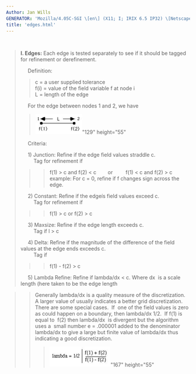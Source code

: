 ```yaml
---
Author: Jan Wills
GENERATOR: 'Mozilla/4.05C-SGI \[en\] (X11; I; IRIX 6.5 IP32) \[Netscape\]'
title: 'edges.html'
---
```


 

> **I. Edges:** Each edge is tested separately to see if it should be
> tagged for refinement or derefinement.
>
>      Definition:
>
> > c = a user supplied tolerance\
> > f(i) = value of the field variable f at node i\
> > L = length of the edge
>
>      For the edge between nodes 1 and 2, we have
>
> > ![](new_html/image5.jpg)"129" height="55"
>
>      Criteria:
>
>      1) Junction: Refine if the edge field values straddle c.\
>          Tag for refinement if
>
> > > f(1) &gt; c and f(2) &lt; c        or         f(1) &lt; c and f(2)
> > > &gt; c\
> > > example: For c = 0, refine if f changes sign across the edge.
>
>      2) Constant: Refine if the edgeís field values exceed c.\
>          Tag for refinement if
>
> > > f(1) &gt; c or f(2) &gt; c
>
>      3) Maxsize: Refine if the edge length exceeds c.\
>          Tag if l &gt; c
>
>      4) Delta: Refine if the magnitude of the difference of the field
> values at the edge ends exceeds c.\
>          Tag if
>
> > >  f(1) - f(2)  &gt; c
>
>      5) Lambda Refine: Refine if lambda/dx &lt; c. Where dx  is a
> scale length (here taken to be the edge length

> > Generally lambda/dx is a quality measure of the discretization. A
> > larger value of usually indicates a better grid discretization. 
> > There are some special cases.  If  one of the field values is zero
> > as could happen on a boundary, then lambda/dx 1/2.  If f(1) is equal
> > to  f(2) then lambda/dx  is divergent but the algorithm uses a 
> > small number e = .000001 added to the denominator lambda/dx to give
> > a large but finite value of lambda/dx thus indicating a good
> > discretization.
> >
> > > ![](new_html/image33.jpg)"167" height="55"
